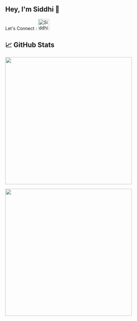 
 ## Hey, I'm Siddhi 👋 
<p>
 Let's Connect : 
 <a href="https://www.linkedin.com/in/siddhi-mule-665679203/">
  <img alt="Siddhi's LinkdeIN" width="35px" src="https://image.flaticon.com/icons/svg/2111/2111465.svg" />
</a>
 </p>


## &#x1f4c8; GitHub Stats

  <a href="#"><img align='center' src="https://github-readme-stats.vercel.app/api?username=mulesiddhi&show_icons=true&theme=dark" width="400"></a>

<a href="https://github.com/mulesiddhi/mulesiddhi">
<img align='center' src='https://github-readme-stats.vercel.app/api/top-langs/?username=mulesiddhi&theme=dark&layout=compact&show_icons=true' width='400'/>
 </a>


<!--
**mulesiddhi/mulesiddhi** is a ✨ _special_ ✨ repository because its `README.md` (this file) appears on your GitHub profile.

Here are some ideas to get you started:

- 🔭 I’m currently working on ...
- 🌱 I’m currently learning ...
- 👯 I’m looking to collaborate on ...
- 🤔 I’m looking for help with ...
- 💬 Ask me about ...
- 📫 How to reach me: ...
- 😄 Pronouns: ...
- ⚡ Fun fact: ...
-->
